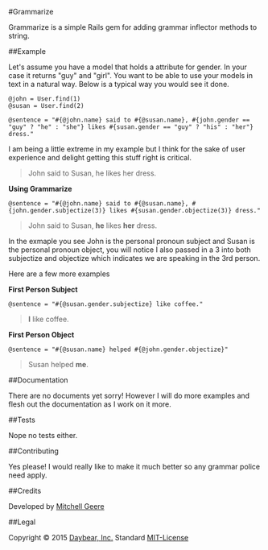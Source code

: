 #Grammarize

Grammarize is a simple Rails gem for adding grammar inflector methods to string.

##Example

Let's assume you have a model that holds a attribute for gender. In your case it returns "guy" and "girl". You want to be able to use your models in text in a natural way. Below is a typical way you would see it done.

```
@john = User.find(1)
@susan = User.find(2)
```

```
@sentence = "#{@john.name} said to #{@susan.name}, #{john.gender == "guy" ? "he" : "she"} likes #{susan.gender == "guy" ? "his" : "her"} dress."
```

I am being a little extreme in my example but I think for the sake of user experience and delight getting this stuff right is critical.

> John said to Susan, he likes her dress.

**Using Grammarize**
```
@sentence = "#{@john.name} said to #{@susan.name}, #{john.gender.subjectize(3)} likes #{susan.gender.objectize(3)} dress."
```

> John said to Susan, **he** likes **her** dress.

In the exmaple you see John is the personal pronoun subject and Susan is the personal pronoun object, you will notice I also passed in a 3 into both subjectize and objectize which indicates we are speaking in the 3rd person. 

Here are a few more examples

**First Person Subject**
```
@sentence = "#{@susan.gender.subjectize} like coffee."
```

> **I** like coffee.

**First Person Object**
```
@sentence = "#{@susan.name} helped #{@john.gender.objectize}"
```

> Susan helped **me**.


##Documentation

There are no documents yet sorry! However I will do more examples and flesh out the documentation as I work on it more.

##Tests

Nope no tests either.

##Contributing

Yes please! I would really like to make it much better so any grammar police need apply. 

##Credits

Developed by [Mitchell Geere](https://github.com/MitchellGeere)

##Legal

Copyright &copy; 2015 [Daybear, Inc.](http://www.daybear.com)
Standard [MIT-License](https://github.com/Daybear/grammarize/blob/master/MIT-LICENSE.md)





